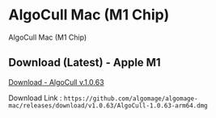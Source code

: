 # AlgoCull Mac (M1 Chip)
AlgoCull Mac (M1 Chip)

## Download (Latest) - Apple M1
[Download - AlgoCull v.1.0.63](https://github.com/algomage/algomage-mac/releases/download/v1.0.63/AlgoCull-1.0.63-arm64.dmg "Download (Latest) - Apple M1")

Download Link : `https://github.com/algomage/algomage-mac/releases/download/v1.0.63/AlgoCull-1.0.63-arm64.dmg`
